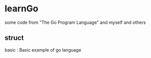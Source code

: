 # learnGo
some code from "The Go Program Language" and myself and others

## struct

basic : Basic example of go language